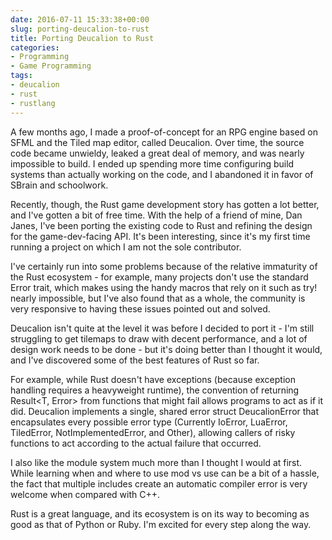 ```yaml
---
date: 2016-07-11 15:33:38+00:00
slug: porting-deucalion-to-rust
title: Porting Deucalion to Rust
categories:
- Programming
- Game Programming
tags:
- deucalion
- rust
- rustlang
---
```


A few months ago, I made a proof-of-concept for an RPG engine based on SFML and the Tiled map editor, called Deucalion. Over time, the source code became unwieldy, leaked a great deal of memory, and was nearly impossible to build. I ended up spending more time configuring build systems than actually working on the code, and I abandoned it in favor of SBrain and schoolwork.

Recently, though, the Rust game development story has gotten a lot better, and I've gotten a bit of free time. With the help of a friend of mine, Dan Janes, I've been porting the existing code to Rust and refining the design for the game-dev-facing API. It's been interesting, since it's my first time running a project on which I am not the sole contributor.

I've certainly run into some problems because of the relative immaturity of the Rust ecosystem - for example, many projects don't use the standard Error trait, which makes using the handy macros that rely on it such as try! nearly impossible, but I've also found that as a whole, the community is very responsive to having these issues pointed out and solved.

Deucalion isn't quite at the level it was before I decided to port it - I'm still struggling to get tilemaps to draw with decent performance, and a lot of design work needs to be done - but it's doing better than I thought it would, and I've discovered some of the best features of Rust so far.

For example, while Rust doesn't have exceptions (because exception handling requires a heavyweight runtime), the convention of returning Result<T, Error> from functions that might fail allows programs to act as if it did. Deucalion implements a single, shared error struct DeucalionError that encapsulates every possible error type (Currently IoError, LuaError, TiledError, NotImplementedError, and Other), allowing callers of risky functions to act according to the actual failure that occurred.

I also like the module system much more than I thought I would at first. While learning when and where to use mod vs use can be a bit of a hassle, the fact that multiple includes create an automatic compiler error is very welcome when compared with C++.

Rust is a great language, and its ecosystem is on its way to becoming as good as that of Python or Ruby. I'm excited for every step along the way.
